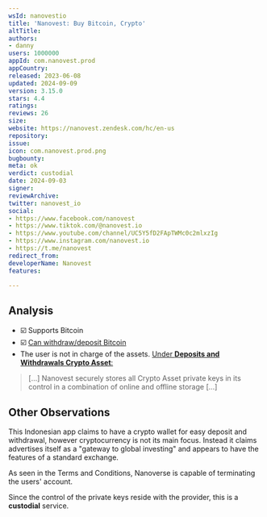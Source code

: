 ```yaml
---
wsId: nanovestio
title: 'Nanovest: Buy Bitcoin, Crypto'
altTitle: 
authors:
- danny
users: 1000000
appId: com.nanovest.prod
appCountry: 
released: 2023-06-08
updated: 2024-09-09
version: 3.15.0
stars: 4.4
ratings: 
reviews: 26
size: 
website: https://nanovest.zendesk.com/hc/en-us
repository: 
issue: 
icon: com.nanovest.prod.png
bugbounty: 
meta: ok
verdict: custodial
date: 2024-09-03
signer: 
reviewArchive: 
twitter: nanovest_io
social:
- https://www.facebook.com/nanovest
- https://www.tiktok.com/@nanovest.io
- https://www.youtube.com/channel/UC5Y5fD2FApTWMc0c2mlxzIg
- https://www.instagram.com/nanovest.io
- https://t.me/nanovest
redirect_from: 
developerName: Nanovest
features: 

---
```


## Analysis

- ☑️ Supports Bitcoin
- ☑️ [Can withdraw/deposit Bitcoin](https://nanovest.zendesk.com/hc/en-us/articles/19621006280089-How-do-I-withdraw-crypto-assets-on-nanovest)
- The user is not in charge of the assets. [Under __Deposits and Withdrawals Crypto Asset__:](https://www.nanovest.io/en/terms-conditions/)

> [...] Nanovest securely stores all Crypto Asset private keys in its control in a combination of online and offline storage [...]


## Other Observations

This Indonesian app claims to have a crypto wallet for easy deposit and withdrawal, however cryptocurrency is not its main focus. Instead it claims advertises itself as a "gateway to global investing" and appears to have the features of a standard exchange. 

As seen in the Terms and Conditions, Nanoverse is capable of terminating the users' account.

Since the control of the private keys reside with the provider, this is a **custodial** service.

